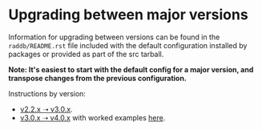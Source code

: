 # Upgrading between major versions

Information for upgrading between versions can be found in the ``raddb/README.rst`` file included with the default configuration installed by packages or provided as part of the src tarball.

**Note: It's easiest to start with the default config for a major version, and transpose changes from the previous configuration.**

Instructions by version:

- [v2.2.x ➝ v3.0.x](https://github.com/FreeRADIUS/freeradius-server/blob/v3.0.x/raddb/README.rst).
- [v3.0.x ➝ v4.0.x](https://github.com/FreeRADIUS/freeradius-server/blob/master/raddb/README.md) with worked examples [here](/upgrading/version4/).